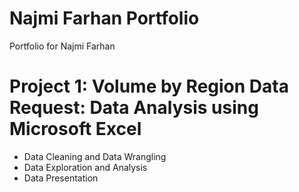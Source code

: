 # Najmi Farhan Portfolio
Portfolio for Najmi Farhan

# Project 1: Volume by Region Data Request: Data Analysis using Microsoft Excel
* Data Cleaning and Data Wrangling
* Data Exploration and Analysis
* Data Presentation
